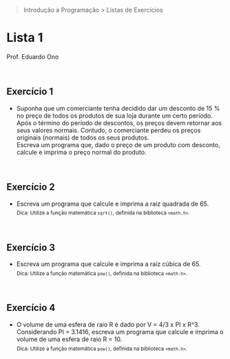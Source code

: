 > Introdução à Programação > Listas de Exercícios

# Lista 1

Prof. Eduardo Ono

<br>

## Exercício 1

* Suponha que um comerciante tenha decidido dar um desconto de 15 % no preço de todos os produtos de sua loja durante um certo período. Após o término do período de descontos, os preços devem retornar aos seus valores normais. Contudo, o comerciante perdeu os preços originais (normais) de todos os seus produtos.<br>Escreva um programa que, dado o preço de um produto com desconto, calcule e imprima o preço normal do produto.

<br>

## Exercício 2

* Escreva um programa que calcule e imprima a raiz quadrada de 65.<br><sub>Dica: Utilize a função matemática `sqrt()`, definida na biblioteca `<math.h>`.</sub>

<br>

## Exercício 3

* Escreva um programa que calcule e imprima a raiz cúbica de 65.<br><sub>Dica: Utilize a função matemática `pow()`, definida na biblioteca `<math.h>`.</sub>

<br>

## Exercício 4

* O volume de uma esfera de raio R é dado por V = 4/3 x PI x R^3.<br>Considerando PI = 3.1416, escreva um programa que calcule e imprima o volume de uma esfera de raio R = 10.<br><sub>Dica: Utilize a função matemática `pow()`, definida na biblioteca `<math.h>`.</sub>

<br>
